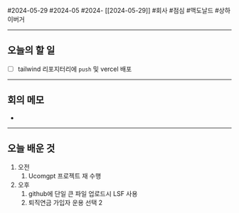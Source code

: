 #2024-05-29 #2024-05 #2024- [[2024-05-29]]
#회사 #점심 #맥도날드 #상하이버거

---
## 오늘의 할 일
- [ ] tailwind 리포지터리에 `push` 및 vercel 배포
---
## 회의 메모
- 
---
## 오늘 배운 것
1. 오전
    1. Ucomgpt 프로젝트 재 수행
2. 오후
    1. github에 단일 큰 파일 업로드시 LSF 사용
    2. 퇴직연금 가입자 운용 선택 2